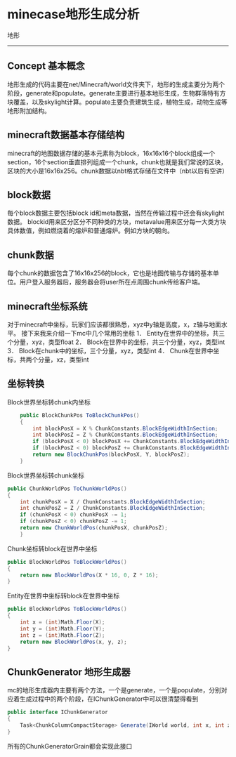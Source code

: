 ﻿# minecase地形生成分析

地形

---

## Concept 基本概念
地形生成的代码主要在net/Minecraft/world文件夹下，地形的生成主要分为两个阶段，generate和populate。generate主要进行基本地形生成，生物群落特有方块覆盖，以及skylight计算。populate主要负责建筑生成，植物生成，动物生成等地形附加结构。


## minecraft数据基本存储结构
minecraft的地图数据存储的基本元素称为block，16x16x16个block组成一个section，16个section垂直排列组成一个chunk，chunk也就是我们常说的区块，区块的大小是16x16x256。chunk数据以nbt格式存储在文件中（nbt以后有空讲）

## block数据

每个block数据主要包括block id和meta数据，当然在传输过程中还会有skylight数据。
blockid用来区分区分不同种类的方块，metavalue用来区分每一大类方块具体数值，例如燃烧着的熔炉和普通熔炉。例如方块的朝向。


## chunk数据

每个chunk的数据包含了16x16x256的block，它也是地图传输与存储的基本单位。用户登入服务器后，服务器会将user所在点周围chunk传给客户端。

## minecraft坐标系统

对于minecraft中坐标，玩家们应该都很熟悉，xyz中y轴是高度，x，z轴与地面水平。
接下来我来介绍一下mc中几个常用的坐标
1．	Entity在世界中的坐标，共三个分量，xyz，类型float
2．	Block在世界中的坐标，共三个分量，xyz，类型int
3．	Block在chunk中的坐标，三个分量，xyz，类型int
4．	Chunk在世界中坐标，共两个分量，xz，类型int

## 坐标转换

Block世界坐标转chunk内坐标
```cs
    public BlockChunkPos ToBlockChunkPos()
    {
        int blockPosX = X % ChunkConstants.BlockEdgeWidthInSection;
        int blockPosZ = Z % ChunkConstants.BlockEdgeWidthInSection;
        if (blockPosX < 0) blockPosX += ChunkConstants.BlockEdgeWidthInSection;
        if (blockPosZ < 0) blockPosZ += ChunkConstants.BlockEdgeWidthInSection;
        return new BlockChunkPos(blockPosX, Y, blockPosZ);
    }
```

Block世界坐标转chunk坐标
```cs
public ChunkWorldPos ToChunkWorldPos()
{
    int chunkPosX = X / ChunkConstants.BlockEdgeWidthInSection;
    int chunkPosZ = Z / ChunkConstants.BlockEdgeWidthInSection;
    if (chunkPosX < 0) chunkPosX -= 1;
    if (chunkPosZ < 0) chunkPosZ -= 1;
    return new ChunkWorldPos(chunkPosX, chunkPosZ);
    }
```

Chunk坐标转block在世界中坐标
```cs
public BlockWorldPos ToBlockWorldPos()
{
    return new BlockWorldPos(X * 16, 0, Z * 16);
}
```


Entity在世界中坐标转block在世界中坐标

```cs
public BlockWorldPos ToBlockWorldPos()
{
    int x = (int)Math.Floor(X);
    int y = (int)Math.Floor(Y);
    int z = (int)Math.Floor(Z);
    return new BlockWorldPos(x, y, z);
}

```

## ChunkGenerator 地形生成器
mc的地形生成器内主要有两个方法，一个是generate，一个是populate，分别对应着生成过程中的两个阶段，在IChunkGenerator中可以很清楚得看到

```cs
public interface IChunkGenerator
{
    Task<ChunkColumnCompactStorage> Generate(IWorld world, int x, int z, GeneratorSettings settings);
}
```

所有的ChunkGeneratorGrain都会实现此接口